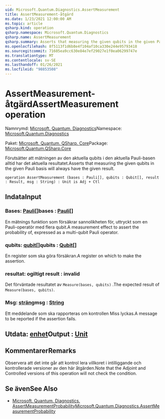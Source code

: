```yaml
---
uid: Microsoft.Quantum.Diagnostics.AssertMeasurement
title: AssertMeasurement-åtgärd
ms.date: 1/23/2021 12:00:00 AM
ms.topic: article
qsharp.kind: operation
qsharp.namespace: Microsoft.Quantum.Diagnostics
qsharp.name: AssertMeasurement
qsharp.summary: Asserts that measuring the given qubits in the given Pauli basis will always have the given result.
ms.openlocfilehash: 8f5113f1d6b8e4f104af10ca330e244e95793418
ms.sourcegitcommit: 71605ea9cc630e84e7ef29027e1f0ea06299747e
ms.translationtype: MT
ms.contentlocale: sv-SE
ms.lasthandoff: 01/26/2021
ms.locfileid: "98853508"
---
```

# <a name="assertmeasurement-operation"></a><span data-ttu-id="db93f-102">AssertMeasurement-åtgärd</span><span class="sxs-lookup"><span data-stu-id="db93f-102">AssertMeasurement operation</span></span>

<span data-ttu-id="db93f-103">Namnrymd: [Microsoft. Quantum. Diagnostics](xref:Microsoft.Quantum.Diagnostics)</span><span class="sxs-lookup"><span data-stu-id="db93f-103">Namespace: [Microsoft.Quantum.Diagnostics](xref:Microsoft.Quantum.Diagnostics)</span></span>

<span data-ttu-id="db93f-104">Paket: [Microsoft. Quantum. QSharp. Core](https://nuget.org/packages/Microsoft.Quantum.QSharp.Core)</span><span class="sxs-lookup"><span data-stu-id="db93f-104">Package: [Microsoft.Quantum.QSharp.Core](https://nuget.org/packages/Microsoft.Quantum.QSharp.Core)</span></span>


<span data-ttu-id="db93f-105">Förutsätter att mätningen av den aktuella qubits i den aktuella Pauli-basen alltid har det aktuella resultatet.</span><span class="sxs-lookup"><span data-stu-id="db93f-105">Asserts that measuring the given qubits in the given Pauli basis will always have the given result.</span></span>

```qsharp
operation AssertMeasurement (bases : Pauli[], qubits : Qubit[], result : Result, msg : String) : Unit is Adj + Ctl
```


## <a name="input"></a><span data-ttu-id="db93f-106">Indata</span><span class="sxs-lookup"><span data-stu-id="db93f-106">Input</span></span>

### <a name="bases--pauli"></a><span data-ttu-id="db93f-107">Bases: [Pauli](xref:microsoft.quantum.lang-ref.pauli)[]</span><span class="sxs-lookup"><span data-stu-id="db93f-107">bases : [Pauli](xref:microsoft.quantum.lang-ref.pauli)[]</span></span>

<span data-ttu-id="db93f-108">En mätnings funktion som försäkrar sannolikheten för, uttryckt som en Pauli-operatör med flera qubit.</span><span class="sxs-lookup"><span data-stu-id="db93f-108">A measurement effect to assert the probability of, expressed as a multi-qubit Pauli operator.</span></span>


### <a name="qubits--qubit"></a><span data-ttu-id="db93f-109">qubits: [qubit](xref:microsoft.quantum.lang-ref.qubit)[]</span><span class="sxs-lookup"><span data-stu-id="db93f-109">qubits : [Qubit](xref:microsoft.quantum.lang-ref.qubit)[]</span></span>

<span data-ttu-id="db93f-110">En register som ska göra försäkran.</span><span class="sxs-lookup"><span data-stu-id="db93f-110">A register on which to make the assertion.</span></span>


### <a name="result--__invalidresult__"></a><span data-ttu-id="db93f-111">resultat: __ogiltigt <Result>__</span><span class="sxs-lookup"><span data-stu-id="db93f-111">result : __invalid<Result>__</span></span>

<span data-ttu-id="db93f-112">Det förväntade resultatet av `Measure(bases, qubits)` .</span><span class="sxs-lookup"><span data-stu-id="db93f-112">The expected result of `Measure(bases, qubits)`.</span></span>


### <a name="msg--string"></a><span data-ttu-id="db93f-113">Msg: [sträng](xref:microsoft.quantum.lang-ref.string)</span><span class="sxs-lookup"><span data-stu-id="db93f-113">msg : [String](xref:microsoft.quantum.lang-ref.string)</span></span>

<span data-ttu-id="db93f-114">Ett meddelande som ska rapporteras om kontrollen Miss lyckas.</span><span class="sxs-lookup"><span data-stu-id="db93f-114">A message to be reported if the assertion fails.</span></span>



## <a name="output--unit"></a><span data-ttu-id="db93f-115">Utdata: [enhet](xref:microsoft.quantum.lang-ref.unit)</span><span class="sxs-lookup"><span data-stu-id="db93f-115">Output : [Unit](xref:microsoft.quantum.lang-ref.unit)</span></span>



## <a name="remarks"></a><span data-ttu-id="db93f-116">Kommentarer</span><span class="sxs-lookup"><span data-stu-id="db93f-116">Remarks</span></span>

<span data-ttu-id="db93f-117">Observera att det inte går att kontrol lera villkoret i intilliggande och kontrollerade versioner av den här åtgärden.</span><span class="sxs-lookup"><span data-stu-id="db93f-117">Note that the Adjoint and Controlled versions of this operation will not check the condition.</span></span>

## <a name="see-also"></a><span data-ttu-id="db93f-118">Se även</span><span class="sxs-lookup"><span data-stu-id="db93f-118">See Also</span></span>

- [<span data-ttu-id="db93f-119">Microsoft. Quantum. Diagnostics. AssertMeasurementProbability</span><span class="sxs-lookup"><span data-stu-id="db93f-119">Microsoft.Quantum.Diagnostics.AssertMeasurementProbability</span></span>](xref:Microsoft.Quantum.Diagnostics.AssertMeasurementProbability)